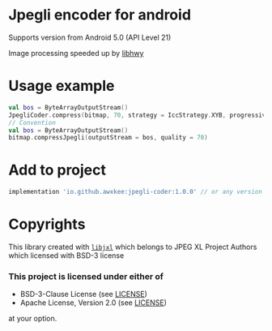 # Jpegli encoder for android

Supports version from Android 5.0 (API Level 21)

Image processing speeded up by [libhwy](https://github.com/google/highway)

# Usage example

```kotlin
val bos = ByteArrayOutputStream()
JpegliCoder.compress(bitmap, 70, strategy = IccStrategy.XYB, progressive = true, outputStream = bos)
// Convention
val bos = ByteArrayOutputStream()
bitmap.compressJpegli(outputStream = bos, quality = 70)
```

# Add to project

```groovy
implementation 'io.github.awxkee:jpegli-coder:1.0.0' // or any version above picker from release tags
```

# Copyrights

This library created with [`libjxl`](https://github.com/libjxl/libjxl/tree/main) which belongs to
JPEG XL Project
Authors which licensed with BSD-3 license

### This project is licensed under either of

- BSD-3-Clause License (see [LICENSE](LICENSE.md))
- Apache License, Version 2.0 (see [LICENSE](LICENSE-APACHE.md))

at your option.